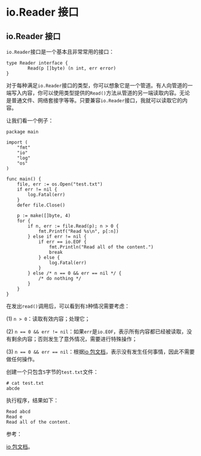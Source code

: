 # io.Reader 接口

## io.Reader 接口

`io.Reader`接口是一个基本且非常常用的接口：

```
type Reader interface {
        Read(p []byte) (n int, err error)
} 
```

对于每种满足`io.Reader`接口的类型，你可以想象它是一个管道。有人向管道的一端写入内容，你可以使用类型提供的`Read()`方法从管道的另一端读取内容。无论是普通文件、网络套接字等等。只要兼容`io.Reader`接口，我就可以读取它的内容。

让我们看一个例子：

```
package main

import (
    "fmt"
    "io"
    "log"
    "os"
)

func main() {
    file, err := os.Open("test.txt")
    if err != nil {
        log.Fatal(err)
    }
    defer file.Close()

    p := make([]byte, 4)
    for {
        if n, err := file.Read(p); n > 0 {
            fmt.Printf("Read %s\n", p[:n])
        } else if err != nil {
            if err == io.EOF {
                fmt.Println("Read all of the content.")
                break
            } else {
                log.Fatal(err)
            }
        } else /* n == 0 && err == nil */ {
            /* do nothing */
        }
    }
} 
```

在发出`read()`调用后，可以看到有`3`种情况需要考虑：

(1) `n > 0`：读取有效内容；处理它；

(2) `n == 0 && err != nil`：如果`err`是`io.EOF`，表示所有内容都已经被读取，没有剩余内容；否则发生了意外情况，需要进行特殊操作；

(3) `n == 0 && err == nil`：根据[io 包文档](https://golang.org/pkg/io/#Reader)，表示没有发生任何事情，因此不需要做任何操作。

创建一个只包含`5`字节的`test.txt`文件：

```
# cat test.txt
abcde 
```

执行程序，结果如下：

```
Read abcd
Read e
Read all of the content. 
```

参考：

[io 包文档](https://golang.org/pkg/io/#Reader)。
